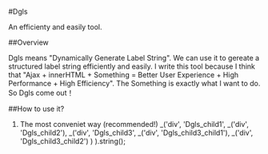 #Dgls

An efficienty and easily tool.

##Overview

Dgls means "Dynamically Generate Label String". We can use it to gereate a structured label string efficiently and easily.
I write this tool because I think that "Ajax + innerHTML + Something = Better User Experience + High Performance + High Efficiency".
The Something is exactly what I want to do. So Dgls come out！

##How to use it?
1. The most conveniet way (recommended!)
        _('div',
            'Dgls_child1',
            _('div',
                'Dgls_child2'),
            _('div',
                'Dgls_child3',
                _('div',
                    'Dgls_child3_child1'),
                _('div',
                    'Dgls_child3_child2')
            )
        ).string();
           
        




